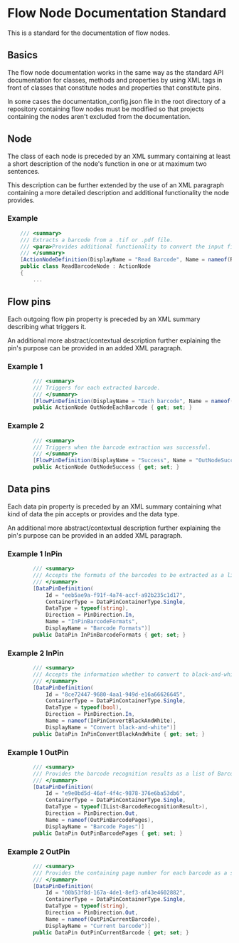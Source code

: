 # Flow Node Documentation Standard
This is a standard for the documentation of flow nodes.

## Basics
The flow node documentation works in the same way as the standard API documentation for classes, methods and properties by using XML tags in front of classes that constitute nodes and properties that constitute pins.

In some cases the documentation_config.json file in the root directory of a repository containing flow nodes must be modified so that projects containing the nodes aren't excluded from the documentation.

## Node
The class of each node is preceded by an XML summary containing at least a short description of the node's function in one or at maximum two sentences.

This description can be further extended by the use of an XML paragraph containing a more detailed description and additional functionality the node provides.

### Example
```csharp
    /// <summary>
    /// Extracts a barcode from a .tif or .pdf file.
    /// <para>Provides additional functionality to convert the input file to black-and-white.</para>
    /// </summary>
    [ActionNodeDefinition(DisplayName = "Read Barcode", Name = nameof(ReadBarcodeNode), Category = "Barcode", Tooltip = "Reads barcode from image (tif) or pdf")]
    public class ReadBarcodeNode : ActionNode
    {
        ...
```

## Flow pins
Each outgoing flow pin property is preceded by an XML summary describing what triggers it.

An additional more abstract/contextual description further explaining the pin's purpose can be provided in an added XML paragraph.

### Example 1
```csharp
        /// <summary>
        /// Triggers for each extracted barcode.
        /// </summary>
        [FlowPinDefinition(DisplayName = "Each barcode", Name = nameof(OutNodeEachBarcode), PinDirection = PinDirection.Out)]
        public ActionNode OutNodeEachBarcode { get; set; }
```

### Example 2
```csharp
        /// <summary>
        /// Triggers when the barcode extraction was successful.
        /// </summary>
        [FlowPinDefinition(DisplayName = "Success", Name = "OutNodeSuccess", PinDirection = PinDirection.Out)]
        public ActionNode OutNodeSuccess { get; set; }
```

## Data pins
Each data pin property is preceded by an XML summary containing what kind of data the pin accepts or provides and the data type.

An additional more abstract/contextual description further explaining the pin's purpose can be provided in an added XML paragraph.

### Example 1 InPin
```csharp
        /// <summary>
        /// Accepts the formats of the barcodes to be extracted as a list of string.
        /// </summary>
        [DataPinDefinition(
            Id = "eeb5ae9a-f91f-4a74-accf-a92b235c1d17",
            ContainerType = DataPinContainerType.Single,
            DataType = typeof(string),
            Direction = PinDirection.In,
            Name = "InPinBarcodeFormats",
            DisplayName = "Barcode Formats")]
        public DataPin InPinBarcodeFormats { get; set; }
```

### Example 2 InPin
```csharp
        /// <summary>
        /// Accepts the information whether to convert to black-and-white or not as a boolean.
        /// </summary>
        [DataPinDefinition(
            Id = "8ce72447-9680-4aa1-949d-e16a66626645",
            ContainerType = DataPinContainerType.Single,
            DataType = typeof(bool),
            Direction = PinDirection.In,
            Name = nameof(InPinConvertBlackAndWhite),
            DisplayName = "Convert black-and-white")]
        public DataPin InPinConvertBlackAndWhite { get; set; }
```

### Example 1 OutPin
```csharp
        /// <summary>
        /// Provides the barcode recognition results as a list of BarcodeRecognitionResult.
        /// </summary>
        [DataPinDefinition(
            Id = "e9e0bd5d-46af-4f4c-9878-376e6ba53db6",
            ContainerType = DataPinContainerType.Single,
            DataType = typeof(IList<BarcodeRecognitionResult>),
            Direction = PinDirection.Out,
            Name = nameof(OutPinBarcodePages),
            DisplayName = "Barcode Pages")]
        public DataPin OutPinBarcodePages { get; set; }
```

### Example 2 OutPin
```csharp
        /// <summary>
        /// Provides the containing page number for each barcode as a string.
        /// </summary>
        [DataPinDefinition(
            Id = "00b53f8d-167a-4de1-8ef3-af43e4602882",
            ContainerType = DataPinContainerType.Single,
            DataType = typeof(string),
            Direction = PinDirection.Out,
            Name = nameof(OutPinCurrentBarcode),
            DisplayName = "Current barcode")]
        public DataPin OutPinCurrentBarcode { get; set; }
```